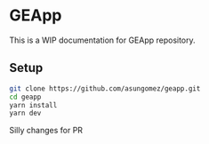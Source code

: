 # GEApp

This is a WIP documentation for GEApp repository.

## Setup

```bash
git clone https://github.com/asungomez/geapp.git
cd geapp
yarn install
yarn dev
```

Silly changes for PR
